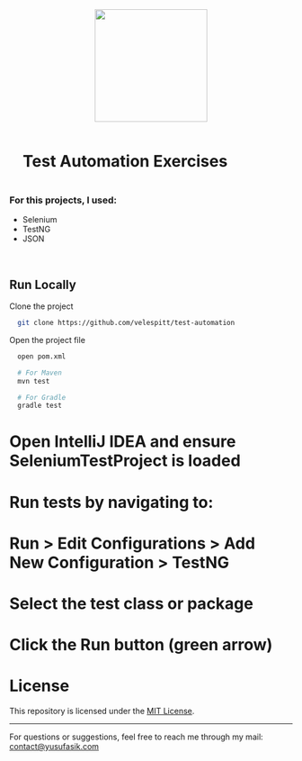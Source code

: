 <div align="center">
  <img src="https://github.com/user-attachments/assets/0f9e2e37-3d0d-4767-a317-a978d0d63ced" height=200/>
</div>

<div id="user-content-toc">
  <ul>
    <summary><h1 style="display: inline-block;">Test Automation Exercises</h1></summary>
  </ul>
</div>

### For this projects, I used:
- Selenium
- TestNG
- JSON
<br/>

## Run Locally

Clone the project

```bash
  git clone https://github.com/velespitt/test-automation
```
Open the project file

```bash
  open pom.xml

  # For Maven
  mvn test

  # For Gradle
  gradle test
```
# Open IntelliJ IDEA and ensure SeleniumTestProject is loaded
# Run tests by navigating to:
# Run > Edit Configurations > Add New Configuration > TestNG
# Select the test class or package
# Click the Run button (green arrow)

# License

This repository is licensed under the [MIT License](LICENSE).

---

For questions or suggestions, feel free to reach me through my mail: contact@yusufasik.com

